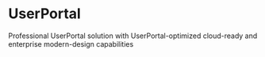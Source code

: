 # UserPortal
Professional UserPortal solution with UserPortal-optimized cloud-ready and enterprise modern-design capabilities
